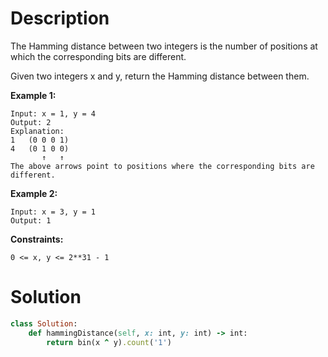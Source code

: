 # Description
The Hamming distance between two integers is the number of positions at which the corresponding bits are different.

Given two integers x and y, return the Hamming distance between them.

**Example 1:**
```
Input: x = 1, y = 4
Output: 2
Explanation:
1   (0 0 0 1)
4   (0 1 0 0)
       ↑   ↑
The above arrows point to positions where the corresponding bits are different.
```
**Example 2:**
```
Input: x = 3, y = 1
Output: 1
```
**Constraints:**
```
0 <= x, y <= 2**31 - 1
```
# Solution
```ruby
class Solution:
    def hammingDistance(self, x: int, y: int) -> int:
        return bin(x ^ y).count('1')
```

